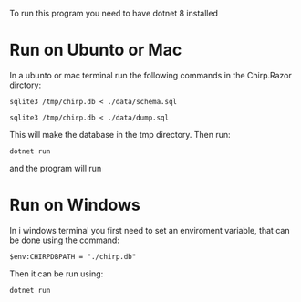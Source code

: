 To run this program you need to have dotnet 8 installed

# Run on Ubunto or Mac

In a ubunto or mac terminal run the following commands in the Chirp.Razor dirctory:

`sqlite3 /tmp/chirp.db < ./data/schema.sql`

`sqlite3 /tmp/chirp.db < ./data/dump.sql`

This will make the database in the tmp directory. Then run:

`dotnet run`

and the program will run

# Run on Windows
In i windows terminal you first need to set an enviroment variable, that can be done using the command:

`$env:CHIRPDBPATH = "./chirp.db" `

Then it can be run using:

`dotnet run`
